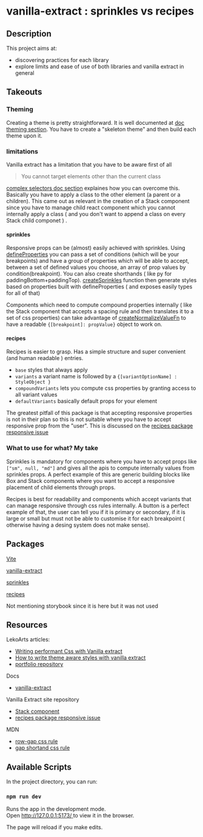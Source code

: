 # vanilla-extract : sprinkles vs recipes

## Description

This project aims at:
- discovering practices for each library
- explore limits and ease of use of both libraries and vanilla extract in general

## Takeouts

### Theming

Creating a theme is pretty straightforward. It is well documented at [doc theming section](https://vanilla-extract.style/documentation/theming/). 
You have to create a "skeleton theme" and then build each theme upon it.

### limitations

Vanilla extract has a limitation that you have to be aware first of all

> You cannot target elements other than the current class

[complex selectors doc section](https://vanilla-extract.style/documentation/styling/#complex-selectors) explaines how you can overcome this.
Basically you have to apply a class to the other element (a parent or a children).
This came out as relevant in the creation of a Stack component since you have to manage child react component which you cannot internally apply a class ( and you don't want to append a class on every Stack child componet ) .

#### sprinkles

Responsive props can be (almost) easily achieved with sprinkles.
Using [defineProperties](https://vanilla-extract.style/documentation/packages/sprinkles/#defineproperties) you can pass a set of conditions (which will be your breakpoints) and have a group of properties which will be able to accept, between a set of defined values you choose, an array of prop values by condition(breakpoint).
You can also create shorthands ( like py for paddingBottom+paddingTop).
[createSprinkles](https://vanilla-extract.style/documentation/packages/sprinkles/#createsprinkles) function then generate styles based on properties built with defineProperties ( and exposes easily types for all of that)

Components which need to compute compound properties internally ( like the Stack component that accepts a spacing rule and then translates it to a set of css properties) can take advantage of [createNormalizeValueFn](https://vanilla-extract.style/documentation/packages/sprinkles/#createnormalizevaluefn) to have a readable `{[breakpoint]: propValue}` object to work on.

#### recipes

Recipes is easier to grasp.
Has a simple structure and super convenient (and human readable ) entries.
- ``base``  styles that always apply
- ``variants`` a variant name is followed by a ``{[variantOptionName] : StyleObject }``
- `compoundVariants` lets you compute css properties by granting access to all variant values 
- `defaultVariants` basically default props for your element

The greatest pitfall of this package is that accepting responsive properties is not in their plan so this is not suitable where you have to accept responsive prop from the "user".
This is discussed on the [recipes package responsive issue](https://github.com/vanilla-extract-css/vanilla-extract/discussions/497)

### What to use for what? My take

Sprinkles is mandatory for components where you have to accept props like ``["sm", null, "md"]`` and gives all the apis to compute internally values from sprinkles props.
A perfect example of this are generic building blocks like Box and Stack components where you want to accept a responsive placement of child elements through props. 

Recipes is best for readability and components which accept variants that can manage responsive through css rules internally.
A button is a perfect example of that, the user can tell you if it is primary or secondary, if it is large or small but must not be able to customise it for each breakpoint ( otherwise having a desing system does not make sense).

## Packages

[Vite](https://vitejs.dev/)

[vanilla-extract](https://github.com/vanilla-extract-css/vanilla-extract)

[sprinkles](https://www.npmjs.com/package/@vanilla-extract/sprinkles)

[recipes](https://www.npmjs.com/package/@vanilla-extract/recipes/v/0.1.1#recipe)

Not mentioning storybook since it is here but it was not used

## Resources 

LekoArts articles:
- [Writing performant Css with Vanilla extract](https://www.lekoarts.de/javascript/writing-performant-css-with-vanilla-extract)
- [How to write theme aware styles with vanilla extract](https://www.lekoarts.de/garden/how-to-write-theme-aware-styles-with-vanilla-extract)
- [portfolio repository](https://github.com/LekoArts/portfolio-v2)

Docs
- [vanilla-extract](https://vanilla-extract.style/documentation/getting-started/)

Vanilla Extract site repository

- [Stack component](https://github.com/vanilla-extract-css/vanilla-extract/blob/master/site/src/system/Stack/Stack.tsx)
- [recipes package responsive issue](https://github.com/vanilla-extract-css/vanilla-extract/discussions/497)

MDN
- [row-gap css rule](https://developer.mozilla.org/en-US/docs/Web/CSS/row-gap)
- [gap shortand css rule](https://developer.mozilla.org/en-US/docs/Web/CSS/gap)

## Available Scripts

In the project directory, you can run:

### `npm run dev`

Runs the app in the development mode.<br>
Open [http://127.0.0.1:5173/
](http://127.0.0.1:5173/) to view it in the browser.

The page will reload if you make edits.<br>

